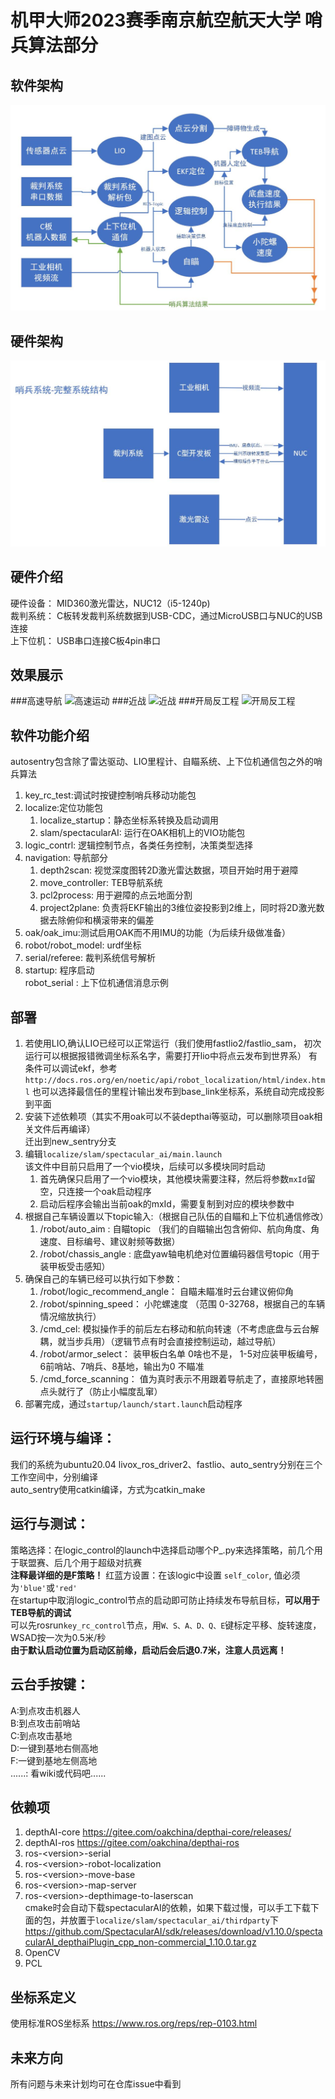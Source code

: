 # 机甲大师2023赛季南京航空航天大学 哨兵算法部分

## 软件架构
![软件架构图](https://github.com/AbabalaT/autosentry/blob/new_sentry/%E7%A8%8B%E5%BA%8F%E6%A1%86%E5%9B%BE.jpg)
## 硬件架构
![硬件及信息流](https://github.com/AbabalaT/autosentry/blob/new_sentry/%E7%A1%AC%E4%BB%B6%E6%A1%86%E5%9B%BE.jpg)
## 硬件介绍
   硬件设备： MID360激光雷达，NUC12（i5-1240p)  
   裁判系统： C板转发裁判系统数据到USB-CDC，通过MicroUSB口与NUC的USB连接  
   上下位机： USB串口连接C板4pin串口
## 效果展示
###高速导航
![高速运动](https://github.com/AbabalaT/autosentry/blob/new_sentry/gifs/%E9%AB%98%E9%80%9F%E8%BF%90%E5%8A%A8.gif)
###近战
![近战](https://github.com/AbabalaT/autosentry/blob/new_sentry/gifs/%E8%BF%91%E6%88%98.gif)
###开局反工程
![开局反工程](https://github.com/AbabalaT/autosentry/blob/new_sentry/gifs/%E5%BC%80%E5%B1%80%E5%8F%8D%E5%B7%A5%E7%A8%8B.gif)
## 软件功能介绍
   autosentry包含除了雷达驱动、LIO里程计、自瞄系统、上下位机通信包之外的哨兵算法
1. key_rc_test:调试时按键控制哨兵移动功能包
2. localize:定位功能包
   1. localize_startup：静态坐标系转换及启动调用
   2. slam/spectacularAI: 运行在OAK相机上的VIO功能包
3. logic_contrl: 逻辑控制节点，各类任务控制，决策类型选择
4. navigation: 导航部分
   1. depth2scan: 视觉深度图转2D激光雷达数据，项目开始时用于避障
   2. move_controller: TEB导航系统
   3. pcl2process: 用于避障的点云地面分割
   4. project2plane: 负责将EKF输出的3维位姿投影到2维上，同时将2D激光数据去除俯仰和横滚带来的偏差
5. oak/oak_imu:测试启用OAK而不用IMU的功能（为后续升级做准备）
6. robot/robot_model: urdf坐标
7. serial/referee: 裁判系统信号解析
8. startup: 程序启动  
robot_serial : 上下位机通信消息示例

## 部署
1. 若使用LIO,确认LIO已经可以正常运行（我们使用fastlio2/fastlio_sam， 初次运行可以根据报错微调坐标系名字，需要打开lio中将点云发布到世界系）
   有条件可以调试ekf，参考`http://docs.ros.org/en/noetic/api/robot_localization/html/index.html`
   也可以选择最信任的里程计输出发布到base_link坐标系，系统自动完成投影到平面  
2. 安装下述依赖项（其实不用oak可以不装depthai等驱动，可以删除项目oak相关文件后再编译）  
   迁出到new_sentry分支
3. 编辑`localize/slam/spectacular_ai/main.launch`  
   该文件中目前只启用了一个vio模块，后续可以多模块同时启动  
   1. 首先确保只启用了一个vio模块，其他模块需要注释，然后将参数`mxId`留空，只连接一个oak启动程序
   2. 启动后程序会输出当前oak的mxId，需要复制到对应的模块参数中
4. 根据自己车辆设置以下topic输入:（根据自己队伍的自瞄和上下位机通信修改）
   1. /robot/auto_aim      : 自瞄topic （我们的自瞄输出包含俯仰、航向角度、角速度、目标编号、建议射频等数据）
   2. /robot/chassis_angle : 底盘yaw轴电机绝对位置编码器信号topic（用于装甲板受击感知）
5. 确保自己的车辆已经可以执行如下参数：
   1. /robot/logic_recommend_angle： 自瞄未瞄准时云台建议俯仰角
   2. /robot/spinning_speed： 小陀螺速度 （范围 0-32768，根据自己的车辆情况缩放执行）
   3. /cmd_cel: 模拟操作手的前后左右移动和航向转速（不考虑底盘与云台解耦，就当步兵用）（逻辑节点有时会直接控制运动，越过导航）
   4. /robot/armor_select： 装甲板白名单 0啥也不是， 1-5对应装甲板编号， 6前哨站、7哨兵、8基地，输出为0 不瞄准
   5. /cmd_force_scanning： 值为真时表示不用跟着导航走了，直接原地转圈点头就行了（防止小幅度乱窜）
6. 部署完成，通过`startup/launch/start.launch`启动程序

## 运行环境与编译：
   我们的系统为ubuntu20.04
   livox_ros_driver2、fastlio、auto_sentry分别在三个工作空间中，分别编译  
   auto_sentry使用catkin编译，方式为catkin_make  

## 运行与测试：
   策略选择：在logic_control的launch中选择启动哪个P_.py来选择策略，前几个用于联盟赛、后几个用于超级对抗赛  
   **注释最详细的是F策略！**
   红蓝方设置：在该logic中设置 `self_color`, 值必须为`'blue'`或`'red'`  
   在startup中取消logic_control节点的启动即可防止持续发布导航目标，**可以用于TEB导航的调试**  
   可以先rosrun`key_rc_control`节点，用`W、S、A、D、Q、E`键标定平移、旋转速度，WSAD按一次为0.5米/秒  
   **由于默认启动位置为启动区前缘，启动后会后退0.7米，注意人员远离！**

## 云台手按键：
   A:到点攻击机器人  
   B:到点攻击前哨站  
   C:到点攻击基地  
   D:一键到基地右侧高地  
   F:一键到基地左侧高地  
   ......: 看wiki或代码吧......

## 依赖项
1. depthAI-core https://gitee.com/oakchina/depthai-core/releases/
2. depthAI-ros https://gitee.com/oakchina/depthai-ros
3. ros-\<version\>-serial
4. ros-\<version\>-robot-localization
5. ros-\<version\>-move-base
6. ros-\<version\>-map-server
7. ros-\<version\>-depthimage-to-laserscan  
   cmake时会自动下载spectacularAI的依赖，如果下载过慢，可以手工下载下面的包，并放置于`localize/slam/spectacular_ai/thirdparty`下  
   https://github.com/SpectacularAI/sdk/releases/download/v1.10.0/spectacularAI_depthaiPlugin_cpp_non-commercial_1.10.0.tar.gz  
8. OpenCV
9. PCL

## 坐标系定义
使用标准ROS坐标系 https://www.ros.org/reps/rep-0103.html

## 未来方向
所有问题与未来计划均可在仓库issue中看到
